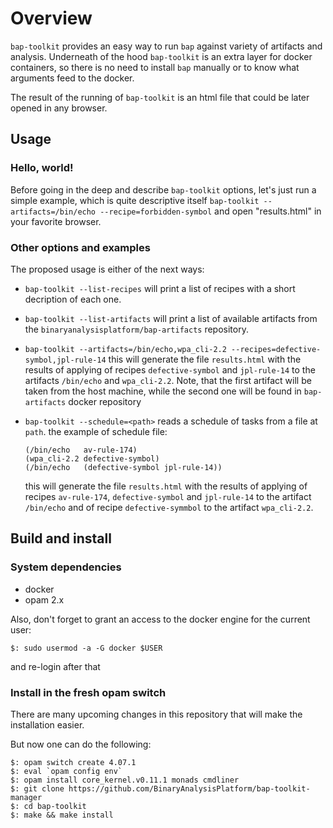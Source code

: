 
# Overview

`bap-toolkit` provides an easy way to run `bap` against variety of artifacts and analysis.
Underneath of the hood `bap-toolkit` is an extra layer for docker containers, so there is no
need to install `bap` manually or to know what arguments feed to the docker.

The result of the running of `bap-toolkit` is an html file that could be later opened
in any browser.

## Usage

### Hello, world!

Before going in the deep and describe `bap-toolkit` options, let's just run a
simple example, which is quite descriptive itself
`bap-toolkit --artifacts=/bin/echo --recipe=forbidden-symbol`
and open "results.html" in your favorite browser.

### Other options and examples
The proposed usage is either of the next ways:

- `bap-toolkit --list-recipes` will print a list of recipes with a short decription of each one.

- `bap-toolkit --list-artifacts` will print a list of available artifacts from the
  `binaryanalysisplatform/bap-artifacts` repository.

- `bap-toolkit --artifacts=/bin/echo,wpa_cli-2.2 --recipes=defective-symbol,jpl-rule-14`
  this will generate the file `results.html` with the results of applying
  of recipes `defective-symbol` and `jpl-rule-14`  to the artifacts `/bin/echo` and `wpa_cli-2.2`.
  Note, that the first artifact will be taken from the host machine, while the second
  one will be found in `bap-artifacts` docker repository

- `bap-toolkit --schedule=<path>`
  reads a schedule of tasks from a file at `path`.
  the example of schedule file:
  ```
  (/bin/echo   av-rule-174)
  (wpa_cli-2.2 defective-symbol)
  (/bin/echo   (defective-symbol jpl-rule-14))
  ```
  this will generate the file `results.html`  with the results of applying
  of recipes `av-rule-174`, `defective-symbol` and `jpl-rule-14` to the
  artifact `/bin/echo`
  and of recipe `defective-symmbol` to the artifact `wpa_cli-2.2`.


## Build and install

### System dependencies
- docker
- opam 2.x

Also, don't forget to grant an access to the docker engine for the current user:
```
$: sudo usermod -a -G docker $USER
```
and re-login after that

### Install in the fresh opam switch
There are many upcoming changes in this repository that will make
the installation easier.

But now one can do the following:

```
$: opam switch create 4.07.1
$: eval `opam config env`
$: opam install core_kernel.v0.11.1 monads cmdliner
$: git clone https://github.com/BinaryAnalysisPlatform/bap-toolkit-manager
$: cd bap-toolkit
$: make && make install
```
